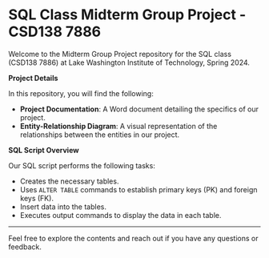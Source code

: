 # SQL Class Midterm Group Project - CSD138 7886

Welcome to the Midterm Group Project repository for the SQL class (CSD138 7886) at Lake Washington Institute of Technology, Spring 2024.

**Project Details**

In this repository, you will find the following:

- **Project Documentation**: A Word document detailing the specifics of our project.
- **Entity-Relationship Diagram**: A visual representation of the relationships between the entities in our project.

**SQL Script Overview**

Our SQL script performs the following tasks:

- Creates the necessary tables.
- Uses `ALTER TABLE` commands to establish primary keys (PK) and foreign keys (FK).
- Insert data into the tables.
- Executes output commands to display the data in each table.

---

Feel free to explore the contents and reach out if you have any questions or feedback.
